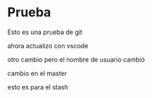# Prueba
Esto es una prueba de git

ahora actualizo con vscode

otro cambio pero el nombre de usuario cambió

cambio en el master

esto es para el stash
